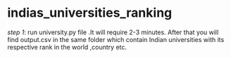 # indias_universities_ranking

*step 1*: run university.py file .It will require 2-3 minutes. After that you will find output.csv in the same folder which     contain Indian universities with its respective rank in the world ,country etc.
